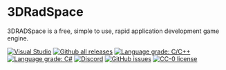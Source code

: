 # 3DRadSpace

3DRADSpace is a free, simple to use, rapid application development game engine.

[![Visual Studio](https://img.shields.io/badge/--6C33AF?logo=visual%20studio)](https://visualstudio.microsoft.com/)
[![Github all releases](https://img.shields.io/github/downloads/3DRadSpace/3D_Rad_Space/total.svg)](https://GitHub.com/3DRadSpace/3D_Rad_Space/releases/)
[![Language grade: C/C++](https://img.shields.io/lgtm/grade/cpp/g/3DRadSpace/3D_Rad_Space.svg?logo=lgtm&logoWidth=18)](https://lgtm.com/projects/g/n3DRadSpace/3D_Rad_Space/context:cpp)
[![Language grade: C#](https://img.shields.io/lgtm/grade/cs/g/3DRadSpace/3D_Rad_Space.svg?logo=lgtm&logoWidth=18)](https://lgtm.com/projects/g/3DRadSpace/3D_Rad_Space/context:cs)
[![Discord](https://img.shields.io/discord/319515587263070209.svg?label=&logo=discord&logoColor=ffffff&color=7389D8&labelColor=6A7EC2)](https://discord.gg/9BcQQyu)
[![GitHub issues](https://img.shields.io/github/issues/3DRadSpace/3D_Rad_Space.svg)](https://GitHub.com/3DRadSpace/3D_Rad_Space/issues/)
[![CC-0 license](https://img.shields.io/badge/License-CC--0-blue.svg)](https://creativecommons.org/licenses/by-nd/4.0)

